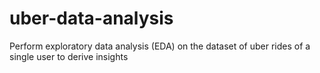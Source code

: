 # uber-data-analysis
Perform exploratory data analysis (EDA) on the dataset of uber rides of a single user to derive insights
